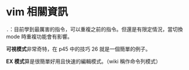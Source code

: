 # vim 相關資訊

`.`：目前學到最厲害的指令，可以重複之前的指令。但還是有限定情況，當切換 mode 時重複功能會有影響。



**可視模式**非常奇特，在 p45 中的技巧 26 就是一個簡單的例子。



**EX 模式**算是很簡單好用且快速的編輯模式。（wiki 稱作命令列模式）